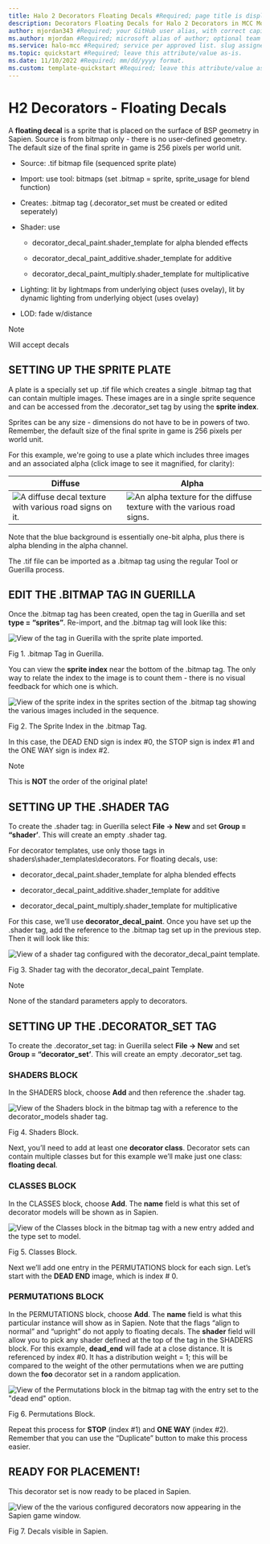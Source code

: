 ```yaml
---
title: Halo 2 Decorators Floating Decals #Required; page title is displayed in search results. Include the brand.
description: Decorators Floating Decals for Halo 2 Decorators in MCC Modding Documentation. #Required; article description that is displayed in search results. 
author: mjordan343 #Required; your GitHub user alias, with correct capitalization.
ms.author: mjordan #Required; microsoft alias of author; optional team alias.
ms.service: halo-mcc #Required; service per approved list. slug assigned by ACOM.
ms.topic: quickstart #Required; leave this attribute/value as-is.
ms.date: 11/10/2022 #Required; mm/dd/yyyy format.
ms.custom: template-quickstart #Required; leave this attribute/value as-is.
---
```


# H2 Decorators - Floating Decals

A **floating decal** is a sprite that is placed on the surface of BSP geometry in Sapien. Source is from bitmap only - there is no user-defined geometry. The default size of the final sprite in game is 256 pixels per world unit.

- Source: .tif bitmap file (sequenced sprite plate)

- Import: use tool: bitmaps (set .bitmap = sprite, sprite_usage for blend function)

- Creates: .bitmap tag (.decorator_set must be created or edited seperately)

- Shader: use

    - decorator_decal_paint.shader_template for alpha blended effects

    - decorator_decal_paint_additive.shader_template for additive

    - decorator_decal_paint_multiply.shader_template for multiplicative

- Lighting: lit by lightmaps from underlying object (uses ovelay), lit by dynamic lighting from underlying object (uses ovelay)

- LOD: fade w/distance

> [!NOTE]
> Will accept decals

## SETTING UP THE SPRITE PLATE

A plate is a specially set up .tif file which creates a single .bitmap tag that can contain multiple images. These images are in a single sprite sequence and can be accessed from the .decorator_set tag by using the **sprite index**.

Sprites can be any size - dimensions do not have to be in powers of two. Remember, the default size of the final sprite in game is 256 pixels per world unit.

For this example, we're going to use a plate which includes three images and an associated alpha (click image to see it magnified, for clarity):

|Diffuse|Alpha|
|---|---|
|![A diffuse decal texture with various road signs on it.](./media/H2_Decorators_FloatingDecalDiffuse.jpg)|![An alpha texture for the diffuse texture with the various road signs.](./media/H2_Decorators_FloatingDecalAlpha.jpg)

Note that the blue background is essentially one-bit alpha, plus there is alpha blending in the alpha channel.

The .tif file can be imported as a .bitmap tag using the regular Tool or Guerilla process.

## EDIT THE .BITMAP TAG IN GUERILLA

Once the .bitmap tag has been created, open the tag in Guerilla and set **type = “sprites”**. Re-import, and the .bitmap tag will look like this:

![View of the tag in Guerilla with the sprite plate imported.](./media/H2_Decorators_FloatingDecalTag.jpg)

Fig 1. .bitmap Tag in Guerilla.

You can view the **sprite index** near the bottom of the .bitmap tag. The only way to relate the index to the image is to count them - there is no visual feedback for which one is which.

![View of the sprite index in the sprites section of the .bitmap tag showing the various images included in the sequence.](./media/H2_Decorators_FloatingDecalIndex.jpg)

Fig 2. The Sprite Index in the .bitmap Tag.

In this case, the DEAD END sign is index #0, the STOP sign is index #1 and the ONE WAY sign is index #2.

> [!NOTE]
> This is **NOT** the order of the original plate!

## SETTING UP THE .SHADER TAG

To create the .shader tag: in Guerilla select **File -> New** and set **Group = “shader’**. This will create an empty .shader tag.

For decorator templates, use only those tags in shaders\shader_templates\decorators. For floating decals, use:

- decorator_decal_paint.shader_template for alpha blended effects

- decorator_decal_paint_additive.shader_template for additive

- decorator_decal_paint_multiply.shader_template for multiplicative

For this case, we’ll use **decorator_decal_paint**. Once you have set up the .shader tag, add the reference to the .bitmap tag set up in the previous step. Then it will look like this:

![View of a shader tag configured with the decorator_decal_paint template.](./media/H2_Decorators_FloatingDecalShaderTag.jpg)

Fig 3. Shader tag with the decorator_decal_paint Template.

> [!NOTE]
> None of the standard parameters apply to decorators.

## SETTING UP THE .DECORATOR_SET TAG

To create the .decorator_set tag: in Guerilla select **File -> New** and set **Group = “decorator_set’**. This will create an empty .decorator_set tag.

### SHADERS BLOCK

In the SHADERS block, choose **Add** and then reference the .shader tag.

![View of the Shaders block in the bitmap tag with a reference to the decorator_models shader tag.](./media/H2_Decorators_FloatingDecalShaderBlock.jpg)

Fig 4. Shaders Block.

Next, you’ll need to add at least one **decorator class**. Decorator sets can contain multiple classes but for this example we’ll make just one class: **floating decal**.

### CLASSES BLOCK

In the CLASSES block, choose **Add**. The **name** field is what this set of decorator models will be shown as in Sapien.

![View of the Classes block in the bitmap tag with a new entry added and the type set to model.](./media/H2_Decorators_FloatingDecalClassesBlock.jpg)

Fig 5. Classes Block.

Next we’ll add one entry in the PERMUTATIONS block for each sign. Let’s start with the **DEAD END** image, which is index # 0.

### PERMUTATIONS BLOCK

In the PERMUTATIONS block, choose **Add**. The **name** field is what this particular instance will show as in Sapien. Note that the flags “align to normal” and “upright” do not apply to floating decals. The **shader** field will allow you to pick any shader defined at the top of the tag in the SHADERS block. For this example, **dead_end** will fade at a close distance. It is referenced by index #0. It has a distribution weight = 1; this will be compared to the weight of the other permutations when we are putting down the **foo** decorator set in a random application.

![View of the Permutations block in the bitmap tag with the entry set to the "dead end" option.](./media/H2_Decorators_FloatingDecalPermutationsBlock.jpg)

Fig 6. Permutations Block.

Repeat this process for **STOP** (index #1) and **ONE WAY** (index #2). Remember that you can use the “Duplicate” button to make this process easier.

## READY FOR PLACEMENT!

This decorator set is now ready to be placed in Sapien.

![View of the the various configured decorators now appearing in the Sapien game window.](./media/H2_Decorators_FloatingDecalInGame.jpg)

Fig 7. Decals visible in Sapien.
